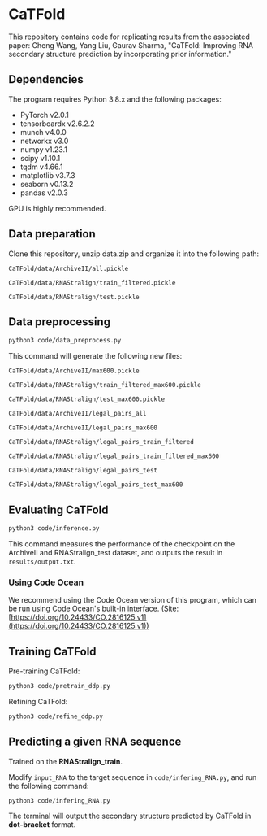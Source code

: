 # CaTFold

This repository contains code for replicating results from the associated paper: Cheng Wang, Yang Liu, Gaurav Sharma, "CaTFold: Improving RNA secondary structure prediction by incorporating prior information."

## Dependencies

The program requires Python 3.8.x and the following packages:

* PyTorch v2.0.1
* tensorboardx v2.6.2.2
* munch v4.0.0
* networkx v3.0
* numpy v1.23.1
* scipy v1.10.1
* tqdm v4.66.1
* matplotlib v3.7.3
* seaborn v0.13.2
* pandas v2.0.3

GPU is highly recommended.

## Data preparation

Clone this repository, unzip data.zip and organize it into the following path:

`CaTFold/data/ArchiveII/all.pickle`

`CaTFold/data/RNAStralign/train_filtered.pickle`

`CaTFold/data/RNAStralign/test.pickle`

## Data preprocessing

```bash
python3 code/data_preprocess.py
```

This command will generate the following new files:

`CaTFold/data/ArchiveII/max600.pickle`

`CaTFold/data/RNAStralign/train_filtered_max600.pickle`

`CaTFold/data/RNAStralign/test_max600.pickle`

`CaTFold/data/ArchiveII/legal_pairs_all`

`CaTFold/data/ArchiveII/legal_pairs_max600`

`CaTFold/data/RNAStralign/legal_pairs_train_filtered`

`CaTFold/data/RNAStralign/legal_pairs_train_filtered_max600`

`CaTFold/data/RNAStralign/legal_pairs_test`

`CaTFold/data/RNAStralign/legal_pairs_test_max600`

## Evaluating CaTFold

```bash
python3 code/inference.py
```

This command measures the performance of the checkpoint on the ArchiveII and RNAStralign_test dataset, and outputs the result in ``results/output.txt``.

### Using Code Ocean

We recommend using the Code Ocean version of this program, which can be run using Code Ocean's built-in interface. (Site: [https://doi.org/10.24433/CO.2816125.v1](https://doi.org/10.24433/CO.2816125.v1))

## Training CaTFold

Pre-training CaTFold:

```bash
python3 code/pretrain_ddp.py
```

Refining CaTFold:

```bash
python3 code/refine_ddp.py
```

## Predicting a given RNA sequence

Trained on the **RNAStralign_train**.

Modify ``input_RNA`` to the target sequence in ``code/infering_RNA.py``, and run the following command:

```bash
python3 code/infering_RNA.py
```

The terminal will output the secondary structure predicted by CaTFold in **dot-bracket** format.
